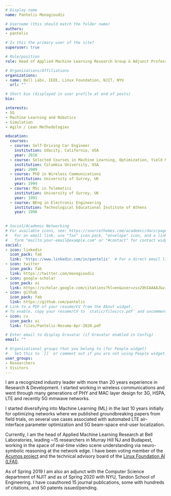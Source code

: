 ```yaml
---
# Display name
name: Pantelis Monogioudis

# Username (this should match the folder name)
authors:
- pantelis

# Is this the primary user of the site?
superuser: true

# Role/position
role: Head of Applied Machine Learning Research Group & Adjunct Professor

# Organizations/Affiliations
organizations:
- name: Bell Labs, IEEE, Linux Foundation, NJIT, NYU 
  url: ""

# Short bio (displayed in user profile at end of posts)
bio: 

interests:
- 5G
- Machine Learning and Robotics
- Simulation
- Agile / Lean Methodologies

education:
  courses:
  - course: Self-Driving Car Engineer
    institution: Udacity, California, USA
    year: 2018
  - course: Selected Courses in Machine Learning, Optimization, Yield Management and Corporate Finance
    institution: Columbia University, USA
    year: 2009
  - course: PhD in Wireless Communications
    institution: University of Surrey, UK
    year: 1994
  - course: MSc in Telematics
    institution: University of Surrey, UK
    year: 1991
  - course: BEng in Electronic Engineering
    institution: Technological Educational Institute of Athens
    year: 1990
  

# Social/Academic Networking
# For available icons, see: https://sourcethemes.com/academic/docs/page-builder/#icons
#   For an email link, use "fas" icon pack, "envelope" icon, and a link in the
#   form "mailto:your-email@example.com" or "#contact" for contact widget.
social:
- icon: linkedin
  icon_pack: fab
  link: 'https://www.linkedin.com/in/pantelis'  # For a direct email link, use "mailto:test@example.org".
- icon: twitter
  icon_pack: fab
  link: https://twitter.com/monogioudis
- icon: google-scholar
  icon_pack: ai
  link: https://scholar.google.com/citations?hl=en&user=zsx29hIAAAAJ&view_op=list_works&sortby=pubdate
- icon: github
  icon_pack: fab
  link: https://github.com/pantelis
# Link to a PDF of your resume/CV from the About widget.
# To enable, copy your resume/CV to `static/files/cv.pdf` and uncomment the lines below.
- icon: cv
  icon_pack: ai
  link: files/Pantelis-Resume-Apr-2020.pdf

# Enter email to display Gravatar (if Gravatar enabled in Config)
email: ""

# Organizational groups that you belong to (for People widget)
#   Set this to `[]` or comment out if you are not using People widget.
user_groups:
- Researchers
- Visitors
---
```


I am a recognized industry leader with more than 20 years experience in Research & Development. I started working in wireless communications and went  through many generations of PHY and MAC layer design for 3G, HSPA, LTE and recently 5G mmwave networks. 

I started diversifying into Machine Learning (ML) in the last 10 years initially for optimizing networks where we published groundbreaking papers from field trials, on several use cases associated with automated LTE air-interface parameter optimization and 5G beam-space end-user localization. 

Currently, I am the head of Applied Machine Learning Research at Bell Laboratories, leading ~15 researchers in Murray Hill NJ and Budapest, working in the space of real-time video scene understanding via neuro-symbolic reasoning at the network edge. I have been voting member of the [Acumos project](https://www.acumos.org/) and the technical advisory board of the [Linux Foundation AI (LFAI)](https://lfai.foundation/).

As of Spring 2019 I am also an adjunct with the Computer Science department of NJIT and as of Spring 2020 with NYU, Tandon School of Engineering. I have coauthored 15 journal publications, some with hundreds of citations, and 50 patents issued/pending. 